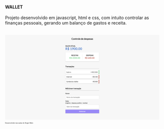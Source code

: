 #### WALLET


Projeto desenvolvido em javascript, html e css, 
com intuito controlar as <br> finanças pessoais, gerando um balanço de gastos e receita.

</br>
<img src="./img/readme.png">

<p style="font-size:5px;">Desenvolvido nas aulas do Roger Melo</p>
